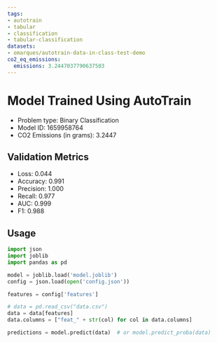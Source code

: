```yaml
---
tags:
- autotrain
- tabular
- classification
- tabular-classification
datasets:
- omarques/autotrain-data-in-class-test-demo
co2_eq_emissions:
  emissions: 3.2447037790637503
---
```


# Model Trained Using AutoTrain

- Problem type: Binary Classification
- Model ID: 1659958764
- CO2 Emissions (in grams): 3.2447

## Validation Metrics

- Loss: 0.044
- Accuracy: 0.991
- Precision: 1.000
- Recall: 0.977
- AUC: 0.999
- F1: 0.988

## Usage

```python
import json
import joblib
import pandas as pd

model = joblib.load('model.joblib')
config = json.load(open('config.json'))

features = config['features']

# data = pd.read_csv("data.csv")
data = data[features]
data.columns = ["feat_" + str(col) for col in data.columns]

predictions = model.predict(data)  # or model.predict_proba(data)

```
